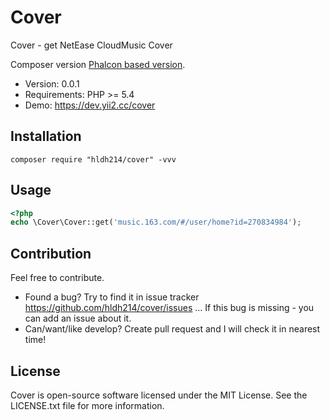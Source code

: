 Cover
=====================

Cover - get NetEase CloudMusic Cover

Composer version [Phalcon based version](https://github.com/hldh214/cover/tree/master).

* Version: 0.0.1
* Requirements: PHP >= 5.4
* Demo: https://dev.yii2.cc/cover


Installation
------------
```shell
composer require "hldh214/cover" -vvv
```


Usage
-----
```php
<?php
echo \Cover\Cover::get('music.163.com/#/user/home?id=270834984');
```


Contribution
------------
Feel free to contribute.

* Found a bug? Try to find it in issue tracker https://github.com/hldh214/cover/issues ... If this bug is missing - you can add an issue about it.
* Can/want/like develop? Create pull request and I will check it in nearest time!


License
-------
Cover is open-source software licensed under the MIT License. See the LICENSE.txt file for more information.